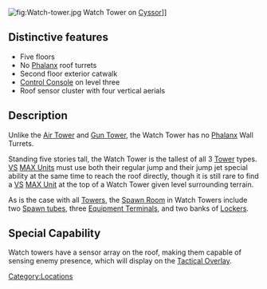 ![](Watch-tower.md.jpg "fig:Watch-tower.jpg") Watch Tower on
[Cyssor](Cyssor.md)\]\]

## Distinctive features

- Five floors
- No [Phalanx](Phalanx.md) roof turrets
- Second floor exterior catwalk
- [Control Console](Control_Console.md) on level three
- Roof sensor cluster with four vertical aerials

## Description

Unlike the [Air Tower](Air_tower.md) and [Gun
Tower](Gun_tower.md), the Watch Tower has no
[Phalanx](Phalanx.md) Wall Turrets.

Standing five stories tall, the Watch Tower is the tallest of all 3
[Tower](Towers.md) types. [VS](Vanu_Sovereignty.md) [MAX
Units](Mechanized_Assault_Exo-Suit.md) must use both their regular jump and their jump
jet special ability at the same time to reach the roof directly, though
it is still rare to find a [VS](Vanu_Sovereignty.md) [MAX
Unit](Mechanized_Assault_Exo-Suit.md) at the top of a Watch Tower given level
surrounding terrain.

As is the case with all [Towers](Towers.md), the [Spawn
Room](Spawn_Room.md) in Watch Towers include two [Spawn
tubes](Spawn_tube.md), three [Equipment
Terminals](Equipment_Terminal.md), and two banks of
[Lockers](Lockers.md).

## Special Capability

Watch towers have a sensor array on the roof, making them capable of
sensing enemy presence, which will display on the [Tactical
Overlay](Tactical_Overlay.md).

[Category:Locations](Category:Locations.md)
